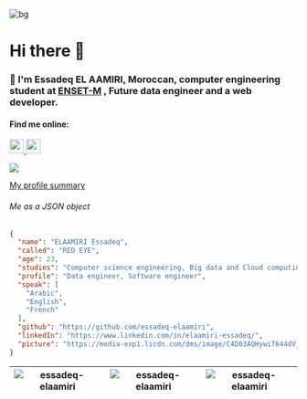 ![bg](https://pbs.twimg.com/profile_banners/1139340064847269888/1646087214/1500x500)


# Hi there 👋
### 💬 I'm Essadeq EL AAMIRI, Moroccan, computer engineering student at [ENSET-M](https://www.enset-media.ac.ma/) , Future data engineer and a web developer.
#### Find me online:
<p>
  <a target="_blank" href="https://www.linkedin.com/in/elaamiri-essadeq/">
    <img src="https://img.shields.io/badge/linkedin-%230077B5.svg?&style=for-the-badge&logo=linkedin&logoColor=white" height=25>
  </a>
  <a target="_blank" href="mailto:essadeq0701@gmail.com">
    <img src="https://img.shields.io/badge/gmail-BB001B.svg?&style=for-the-badge&logo=gmail&logoColor=white" height=25>
  </a>
</p>

![](https://komarev.com/ghpvc/?username=essadeq-elaamiri)


[My profile summary ](https://profile-summary-for-github.com/user/essadeq-elaamiri)

###### Me as a JSON object
```json
{
  "name": "ELAAMIRI Essadeq",
  "called": "RED EYE",
  "age": 23,
  "studies": "Computer science engineering, Big data and Cloud computing",
  "profile": "Data engineer, Software engineer",
  "speak": [
    "Arabic",
    "English",
    "French"
  ],
  "github": "https://github.com/essadeq-elaamiri",
  "linkedIn": "https://www.linkedin.com/in/elaamiri-essadeq/",
  "picture": "https://media-exp1.licdn.com/dms/image/C4D03AQHywiT644dV_A/profile-displayphoto-shrink_200_200/0/1645305328630?e=1655942400&v=beta&t=gtUO_wrnMzFIMSTNi-WNcu6riDHm5ItRTBTbsAJ0nNE"
}
```



| <img align="center" src="https://github-readme-stats.vercel.app/api?username=essadeq-elaamiri" alt="essadeq-elaamiri" /> | <img align="center" src="https://github-readme-stats.vercel.app/api/top-langs/?username=essadeq-elaamiri" alt="essadeq-elaamiri" /> | <img align="center" src="https://github-readme-streak-stats.herokuapp.com/?user=essadeq-elaamiri" alt="essadeq-elaamiri" /> |
|---|---|---|


